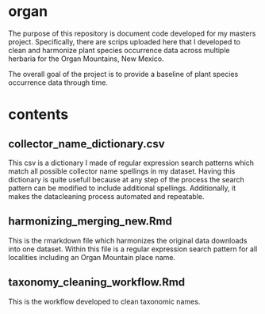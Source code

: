 # organ

The purpose of this repository is document code developed for my masters project. Specifically, there are scrips uploaded here that I developed to  clean and harmonize plant species occurrence data across multiple herbaria for the Organ Mountains, New Mexico. 

The overall goal of the project is to provide a baseline of plant species occurrence data through time. 

# contents 

## collector_name_dictionary.csv

This csv is a dictionary I made of regular expression search patterns which match all possible collector name spellings in my dataset. Having this dictionary is quite usefull because at any step of the process the search pattern can be modified to include additional spellings. Additionally, it makes the datacleaning process automated and repeatable. 

## harmonizing_merging_new.Rmd

This is the rmarkdown file which harmonizes the original data downloads into one dataset. Within this file is a regular expression search pattern for all localities including an Organ Mountain place name. 

## taxonomy_cleaning_workflow.Rmd

This is the workflow developed to clean taxonomic names. 

